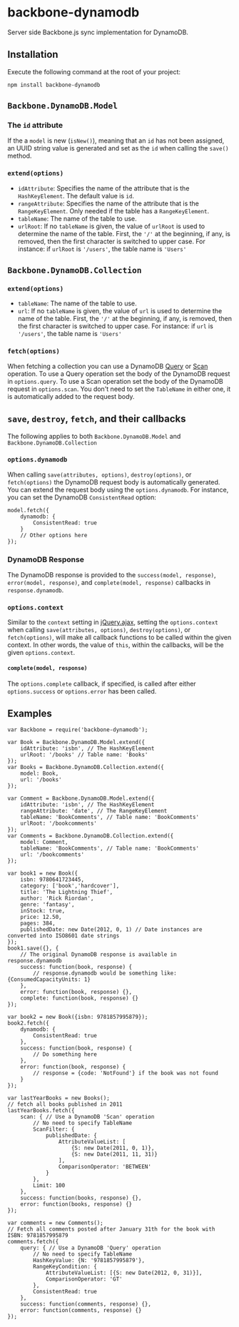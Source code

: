 backbone-dynamodb
=================

Server side Backbone.js sync implementation for DynamoDB.

Installation
------------

Execute the following command at the root of your project:

	npm install backbone-dynamodb

`Backbone.DynamoDB.Model`
-------------------------

### The `id` attribute

If the a `model` is new (`isNew()`), meaning that an `id` has not been assigned, an UUID string value is generated and set as the `id` when calling the `save()` method.

### `extend(options)`

* `idAttribute`: Specifies the name of the attribute that is the `HashKeyElement`. The default value is `id`.
* `rangeAttribute`: Specifies the name of the attribute that is the `RangeKeyElement`. Only needed if the table has a `RangeKeyElement`.
* `tableName`: The name of the table to use.
* `urlRoot`: If no `tableName` is given, the value of `urlRoot` is used to determine the name of the table. First, the `'/'` at the beginning, if any, is removed, then the first character is switched to upper case. For instance: if `urlRoot` is `'/users'`, the table name is `'Users'`

`Backbone.DynamoDB.Collection`
-------------------------

### `extend(options)`

* `tableName`: The name of the table to use.
* `url`: If no `tableName` is given, the value of `url` is used to determine the name of the table. First, the `'/'` at the beginning, if any, is removed, then the first character is switched to upper case. For instance: if `url` is `'/users'`, the table name is `'Users'`

### `fetch(options)`

When fetching a collection you can use a DynamoDB [Query](http://docs.amazonwebservices.com/amazondynamodb/latest/developerguide/API_Query.html) or [Scan](http://docs.amazonwebservices.com/amazondynamodb/latest/developerguide/API_Scan.html) operation. To use a Query operation set the body of the DynamoDB request in `options.query`. To use a Scan operation set the body of the DynamoDB request in `options.scan`. You don't need to set the `TableName` in either one, it is automatically added to the request body.


`save`, `destroy`, `fetch`, and their callbacks
-----------------------------------------------

The following applies to both `Backbone.DynamoDB.Model` and `Backbone.DynamoDB.Collection`

### `options.dynamodb`

When calling `save(attributes, options)`, `destroy(options)`, or `fetch(options)` the DynamoDB request body is automatically generated. You can extend the request body using the `options.dynamodb`. For instance, you can set the DynamoDB `ConsistentRead` option:

	model.fetch({
		dynamodb: {
			ConsistentRead: true
		}
		// Other options here
	});

### DynamoDB Response

The DynamoDB response is provided to the `success(model, response)`, `error(model, response)`, and `complete(model, response)` callbacks in `response.dynamodb`.

### `options.context`

Similar to the `context` setting in [jQuery.ajax](http://api.jquery.com/jQuery.ajax/#jQuery-ajax-settings), setting the `options.context` when calling `save(attributes, options)`, `destroy(options)`, or `fetch(options)`, will make all callback functions to be called within the given context. In other words, the value of `this`, within the callbacks, will be the given `options.context`.

#### `complete(model, response)`

The `options.complete` callback, if specified, is called after either `options.success` or `options.error` has been called.

Examples
--------

	var Backbone = require('backbone-dynamodb');

	var Book = Backbone.DynamoDB.Model.extend({
		idAttribute: 'isbn', // The HashKeyElement
		urlRoot: '/books' // Table name: 'Books'
	});
	var Books = Backbone.DynamoDB.Collection.extend({
		model: Book,
		url: '/books'
	});

	var Comment = Backbone.DynamoDB.Model.extend({
		idAttribute: 'isbn', // The HashKeyElement
		rangeAttribute: 'date', // The RangeKeyElement
		tableName: 'BookComments', // Table name: 'BookComments'
		urlRoot: '/bookcomments'
	});
	var Comments = Backbone.DynamoDB.Collection.extend({
		model: Comment,
		tableName: 'BookComments', // Table name: 'BookComments'
		url: '/bookcomments'
	});

	var book1 = new Book({
		isbn: 9780641723445,
		category: ['book','hardcover'],
		title: 'The Lightning Thief',
		author: 'Rick Riordan',
		genre: 'fantasy',
		inStock: true,
		price: 12.50,
		pages: 384,
		publishedDate: new Date(2012, 0, 1) // Date instances are converted into ISO8601 date strings
	});
	book1.save({}, {
		// The original DynamoDB response is available in response.dynamodb
		success: function(book, response) {
			// response.dynamodb would be something like: {ConsumedCapacityUnits: 1}
		},
		error: function(book, response) {},
		complete: function(book, response) {}
	});

	var book2 = new Book({isbn: 9781857995879});
	book2.fetch({
		dynamodb: {
			ConsistentRead: true
		},
		success: function(book, response) {
			// Do something here
		},
		error: function(book, response) {
			// response = {code: 'NotFound'} if the book was not found
		}
	});

	var lastYearBooks = new Books();
	// fetch all books published in 2011
	lastYearBooks.fetch({
		scan: { // Use a DynamoDB 'Scan' operation
			// No need to specify TableName
			ScanFilter: {
				publishedDate: {
					AttributeValueList: [
						{S: new Date(2011, 0, 1)},
						{S: new Date(2011, 11, 31)}
					],
					ComparisonOperator: 'BETWEEN'
				}
			},
			Limit: 100
		},
		success: function(books, response) {},
		error: function(books, response) {}
	});

	var comments = new Comments();
	// Fetch all comments posted after January 31th for the book with ISBN: 9781857995879
	comments.fetch({
		query: { // Use a DynamoDB 'Query' operation
			// No need to specify TableName
			HashKeyValue: {N: '9781857995879'},
			RangeKeyCondition: {
				AttributeValueList: [{S: new Date(2012, 0, 31)}],
				ComparisonOperator: 'GT'
			},
			ConsistentRead: true
		},
		success: function(comments, response) {},
		error: function(comments, response) {}
	});